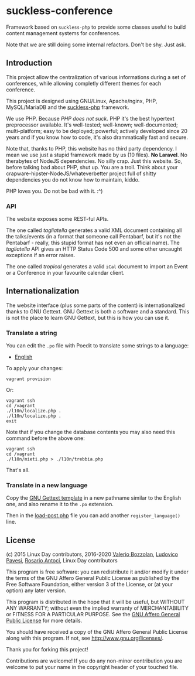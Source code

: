 # suckless-conference

Framework based on `suckless-php` to provide some classes useful to build content management systems for conferences.

Note that we are still doing some internal refactors. Don't be shy. Just ask.

## Introduction

This project allow the centralization of various informations during a set of conferences, while allowing completly different themes for each conference.

This project is designed using GNU/Linux, Apache/nginx, PHP, MySQL/MariaDB and the [suckless-php](https://gitpull.it/tag/suckless-php/) framework.

We use PHP. Because _PHP does not suck_. PHP it's the best hypertext preprocessor available. It's well-tested; well-known; well-documented; multi-platform; easy to be deployed; powerful; actively developed since 20 years and if you know how to code, it's also drammatically fast and secure.

Note that, thanks to PHP, this website has no third party dependency. I mean we use just a stupid framework made by us (10 files). __No Laravel__. No therabytes of NodeJS dependencies. No silly crap. Just this website. So, before talking bad about PHP, shut up. You are a troll. Think about your crapware-hipster-NodeJS/whateverbetter project full of shitty dependencies you do not know how to maintain, kiddo.

PHP loves you. Do not be bad with it. :^)

### API

The website exposes some REST-ful APIs.

The one called _tagliatella_ generates a valid XML document containing all the talks/events (in a format that someone call Pentabarf, but it's not the Pentabarf - really, this stupid format has not even an official name). The _tagliatella_ API gives an HTTP Status Code 500 and some other uncaught exceptions if an error raises.

The one called _tropical_ generates a valid `iCal` document to import an Event or a Conference in your favourite calendar client.

## Internationalization

The website interface (plus some parts of the content) is internationalized thanks to GNU Gettext. GNU Gettext is both a software and a standard. This is not the place to learn GNU Gettext, but this is how you can use it.

### Translate a string 

You can edit the `.po` file with Poedit to translate some strings to a language:

* [English](l10n/en_US.utf8/LC_MESSAGES/linuxday.po)

To apply your changes:

	vagrant provision

Or:

	vagrant ssh
	cd /vagrant
	./l10n/localize.php .
	./l10n/localize.php .
	exit

Note that if you change the database contents you may also need this command before the above one:

	vagrant ssh
	cd /vagrant
	./l10n/mieti.php > ./l10n/trebbia.php

That's all.

### Translate in a new language

Copy the [GNU Gettext template](l10n/linuxday.pot) in a new pathname similar to the English one, and also rename it to the `.po` extension.

Then in the [load-post.php](includes/load-post.php) file you can add another `register_language()` line.

## License

(c) 2015 Linux Day contributors, 2016-2020 [Valerio Bozzolan](https://boz.reyboz.it/), [Ludovico Pavesi](https://github.com/lvps), [Rosario Antoci](https://linuxdaytorino.org/2019/user/oirasor), Linux Day contributors

This program is free software: you can redistribute it and/or modify it under the terms of the GNU Affero General Public License as published by the Free Software Foundation, either version 3 of the License, or (at your option) any later version.

This program is distributed in the hope that it will be useful, but WITHOUT ANY WARRANTY; without even the implied warranty of MERCHANTABILITY or FITNESS FOR A PARTICULAR PURPOSE. See the [GNU Affero General Public License](LICENSE.md) for more details.

You should have received a copy of the GNU Affero General Public License along with this program. If not, see <http://www.gnu.org/licenses/>.

Thank you for forking this project!

Contributions are welcome! If you do any non-minor contribution you are welcome to put your name in the copyright header of your touched file.
